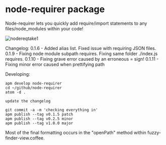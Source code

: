 # node-requirer package

Node-requirer lets you quickly add require/import statements to any files/node_modules within your code!


![nodereqtake1](https://cloud.githubusercontent.com/assets/2730609/15100017/64f52e28-151b-11e6-8f4a-919456864341.gif)

Changelog:
0.1.6 - Added alias list. Fixed issue with requiring JSON files.
0.1.9 - Fixing node module subpath requires. Fixing same folder ./index.js requires.
0.1.10 - Fixing grave error caused by an erroneous = sign!
0.1.11 - Fixing minor error caused when prettifying path

Developing:
```
apm develop node-requirer
cd ~/github/node-requirer
atom -d .

update the changelog

git commit -a -m 'checking everything in'
apm publish --tag v0.1.5 patch
apm publish --tag v0.2.5 minor
apm publish --tag v1.0.0 major
```
Most of the final formatting occurs in the "openPath" method within fuzzy-finder-view.coffee.
